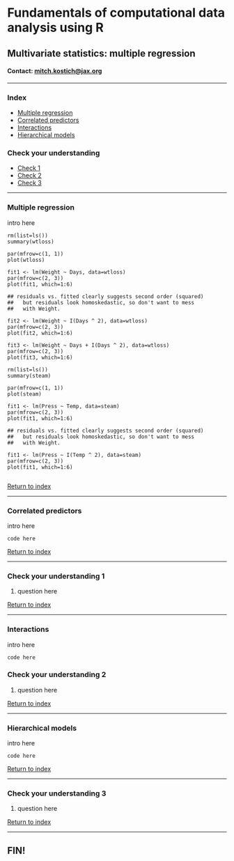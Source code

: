 # Fundamentals of computational data analysis using R
## Multivariate statistics: multiple regression
#### Contact: mitch.kostich@jax.org

---

### Index

- [Multiple regression](#multiple-regression)
- [Correlated predictors](#correlated-predictors)
- [Interactions](#interactions)
- [Hierarchical models](#hierarchical-models)

### Check your understanding

- [Check 1](#check-your-understanding-1)
- [Check 2](#check-your-understanding-2)
- [Check 3](#check-your-understanding-3)

---

### Multiple regression

intro here

```
rm(list=ls())
summary(wtloss)

par(mfrow=c(1, 1))
plot(wtloss)

fit1 <- lm(Weight ~ Days, data=wtloss)
par(mfrow=c(2, 3))
plot(fit1, which=1:6)

## residuals vs. fitted clearly suggests second order (squared)
##   but residuals look homoskedastic, so don't want to mess 
##   with Weight.

fit2 <- lm(Weight ~ I(Days ^ 2), data=wtloss)
par(mfrow=c(2, 3))
plot(fit2, which=1:6)

fit3 <- lm(Weight ~ Days + I(Days ^ 2), data=wtloss)
par(mfrow=c(2, 3))
plot(fit3, which=1:6)

rm(list=ls())
summary(steam)

par(mfrow=c(1, 1))
plot(steam)

fit1 <- lm(Press ~ Temp, data=steam)
par(mfrow=c(2, 3))
plot(fit1, which=1:6)

## residuals vs. fitted clearly suggests second order (squared)
##   but residuals look homoskedastic, so don't want to mess 
##   with Weight.

fit1 <- lm(Press ~ I(Temp ^ 2), data=steam)
par(mfrow=c(2, 3))
plot(fit1, which=1:6)


```

[Return to index](#index)

---

### Correlated predictors

intro here

```
code here

```

[Return to index](#index)

---

### Check your understanding 1

1) question here

[Return to index](#index)

---

### Interactions

intro here

```
code here

```

### Check your understanding 2

1) question here

[Return to index](#index)

---

### Hierarchical models

intro here

```
code here

```

[Return to index](#index)

---

### Check your understanding 3

1) question here

[Return to index](#index)

---

## FIN!
